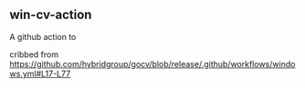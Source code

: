 ## win-cv-action

A github action to 

cribbed from https://github.com/hybridgroup/gocv/blob/release/.github/workflows/windows.yml#L17-L77
